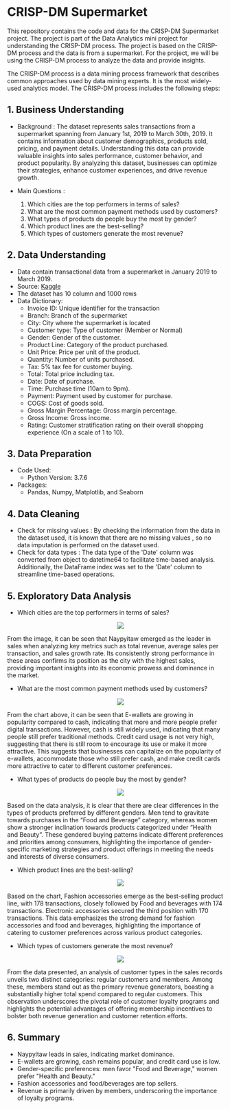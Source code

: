 # CRISP-DM Supermarket

This repository contains the code and data for the CRISP-DM Supermarket project. The project is part of the Data Analytics mini project for understanding the CRISP-DM process. The project is based on the CRISP-DM process and the data is from a supermarket. For the project, we will be using the CRISP-DM process to analyze the data and provide insights.

The CRISP-DM process is a data mining process framework that describes common approaches used by data mining experts. It is the most widely-used analytics model. The CRISP-DM process includes the following steps:

## 1. Business Understanding

- Background : The dataset represents sales transactions from a supermarket spanning from January 1st, 2019 to March 30th, 2019. It contains information about customer demographics, products sold, pricing, and payment details. Understanding this data can provide valuable insights into sales performance, customer behavior, and product popularity. By analyzing this dataset, businesses can optimize their strategies, enhance customer experiences, and drive revenue growth.

- Main Questions :
  1.  Which cities are the top performers in terms of sales?
  2.  What are the most common payment methods used by customers?
  3.  What types of products do people buy the most by gender?
  4.  Which product lines are the best-selling?
  5.  Which types of customers generate the most revenue?

## 2. Data Understanding

- Data contain transactional data from a supermarket in January 2019 to March 2019.
- Source: [Kaggle](https://www.kaggle.com/aungpyaeap/supermarket-sales)
- The dataset has 10 column and 1000 rows
- Data Dictionary:
  - Invoice ID: Unique identifier for the transaction
  - Branch: Branch of the supermarket
  - City: City where the supermarket is located
  - Customer type: Type of customer (Member or Normal)
  - Gender: Gender of the customer.
  - Product Line: Category of the product purchased.
  - Unit Price: Price per unit of the product.
  - Quantity: Number of units purchased.
  - Tax: 5% tax fee for customer buying.
  - Total: Total price including tax.
  - Date: Date of purchase.
  - Time: Purchase time (10am to 9pm).
  - Payment: Payment used by customer for purchase.
  - COGS: Cost of goods sold.
  - Gross Margin Percentage: Gross margin percentage.
  - Gross Income: Gross income.
  - Rating: Customer stratification rating on their overall shopping experience (On a scale of 1 to 10).

## 3. Data Preparation

- Code Used:
  - Python Version: 3.7.6
- Packages:
  - Pandas, Numpy, Matplotlib, and Seaborn

## 4. Data Cleaning

- Check for missing values :
  By checking the information from the data in the dataset used, it is known that there are no missing values , so no data imputation is performed on the dataset used.
- Check for data types :
  The data type of the 'Date' column was converted from object to datetime64 to facilitate time-based analysis. Additionally, the DataFrame index was set to the 'Date' column to streamline time-based operations.

## 5. Exploratory Data Analysis

- Which cities are the top performers in terms of sales?

    <div align="center"><img src="https://github.com/sisatput/LearnPythonImg/blob/main/CRISP-DM%20Supermarket/Top%20Performers.png"/></div>

From the image, it can be seen that Naypyitaw emerged as the leader in sales when analyzing key metrics such as total revenue, average sales per transaction, and sales growth rate. Its consistently strong performance in these areas confirms its position as the city with the highest sales, providing important insights into its economic prowess and dominance in the market.

- What are the most common payment methods used by customers?

    <div align="center"><img src="https://github.com/sisatput/LearnPythonImg/blob/main/CRISP-DM%20Supermarket/Common%20Payment.png"/></div>

From the chart above, it can be seen that E-wallets are growing in popularity compared to cash, indicating that more and more people prefer digital transactions. However, cash is still widely used, indicating that many people still prefer traditional methods. Credit card usage is not very high, suggesting that there is still room to encourage its use or make it more attractive. This suggests that businesses can capitalize on the popularity of e-wallets, accommodate those who still prefer cash, and make credit cards more attractive to cater to different customer preferences.

- What types of products do people buy the most by gender?

    <div align="center"><img src="https://github.com/sisatput/LearnPythonImg/blob/main/CRISP-DM%20Supermarket/Buy%20Product%20by%20Gender.png"/></div>

Based on the data analysis, it is clear that there are clear differences in the types of products preferred by different genders. Men tend to gravitate towards purchases in the “Food and Beverage” category, whereas women show a stronger inclination towards products categorized under “Health and Beauty”. These gendered buying patterns indicate different preferences and priorities among consumers, highlighting the importance of gender-specific marketing strategies and product offerings in meeting the needs and interests of diverse consumers.

- Which product lines are the best-selling?

    <div align="center"><img src="https://github.com/sisatput/LearnPythonImg/blob/main/CRISP-DM%20Supermarket/Best%20Selling%20Product%20Type.png"/></div>

Based on the chart, Fashion accessories emerge as the best-selling product line, with 178 transactions, closely followed by Food and beverages with 174 transactions. Electronic accessories secured the third position with 170 transactions. This data emphasizes the strong demand for fashion accessories and food and beverages, highlighting the importance of catering to customer preferences across various product categories.

- Which types of customers generate the most revenue?

    <div align="center"><img src="https://github.com/sisatput/LearnPythonImg/blob/main/CRISP-DM%20Supermarket/Customer%20Type.png"/></div>

From the data presented, an analysis of customer types in the sales records unveils two distinct categories: regular customers and members. Among these, members stand out as the primary revenue generators, boasting a substantially higher total spend compared to regular customers. This observation underscores the pivotal role of customer loyalty programs and highlights the potential advantages of offering membership incentives to bolster both revenue generation and customer retention efforts.

## 6. Summary

- Naypyitaw leads in sales, indicating market dominance.
- E-wallets are growing, cash remains popular, and credit card use is low.
- Gender-specific preferences: men favor "Food and Beverage," women prefer "Health and Beauty."
- Fashion accessories and food/beverages are top sellers.
- Revenue is primarily driven by members, underscoring the importance of loyalty programs.
